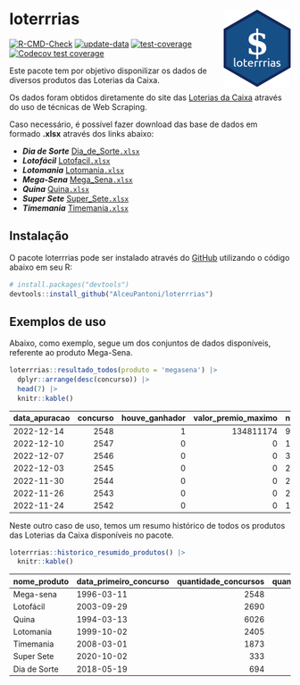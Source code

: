 
<!-- README.md is generated from README.Rmd. Please edit that file -->

# loterrrias <img src="man/figures/logo.png" align="right" height="139" />

<!-- badges: start -->

[![R-CMD-Check](https://github.com/AlceuPantoni/loterrrias/actions/workflows/R-CMD-check.yaml/badge.svg?branch=main)](https://github.com/AlceuPantoni/loterrrias/actions/workflows/R-CMD-check.yaml)
[![update-data](https://github.com/AlceuPantoni/loterrrias/actions/workflows/update-data.yaml/badge.svg)](https://github.com/AlceuPantoni/loterrrias/actions/workflows/update-data.yaml)
[![test-coverage](https://github.com/AlceuPantoni/loterrrias/actions/workflows/test-coverage.yaml/badge.svg?branch=main)](https://github.com/AlceuPantoni/loterrrias/actions/workflows/test-coverage.yaml)
[![Codecov test
coverage](https://codecov.io/gh/AlceuPantoni/loterrrias/branch/main/graph/badge.svg)](https://codecov.io/gh/AlceuPantoni/loterrrias?branch=main)
<!-- badges: end -->

Este pacote tem por objetivo disponilizar os dados de diversos produtos
das Loterias da Caixa.

Os dados foram obtidos diretamente do site das [Loterias da
Caixa](https://loterias.caixa.gov.br/Paginas/default.aspx) através do
uso de técnicas de Web Scraping.

Caso necessário, é possível fazer download das base de dados em formado
**.xlsx** através dos links abaixo:

  - ***Dia de Sorte***
    [Dia\_de\_Sorte`.xlsx`](https://raw.githubusercontent.com/AlceuPantoni/loterrrias/main/data-raw/resultados_diadesorte.xlsx)
  - ***Lotofácil***
    [Lotofacil`.xlsx`](https://raw.githubusercontent.com/AlceuPantoni/loterrrias/main/data-raw/resultados_lotofacil.xlsx)
  - ***Lotomania***
    [Lotomania`.xlsx`](https://raw.githubusercontent.com/AlceuPantoni/loterrrias/main/data-raw/resultados_lotomania.xlsx)
  - ***Mega-Sena***
    [Mega\_Sena`.xlsx`](https://raw.githubusercontent.com/AlceuPantoni/loterrrias/main/data-raw/resultados_megasena.xlsx)
  - ***Quina***
    [Quina`.xlsx`](https://raw.githubusercontent.com/AlceuPantoni/loterrrias/main/data-raw/resultados_quina.xlsx)
  - ***Super Sete***
    [Super\_Sete`.xlsx`](https://raw.githubusercontent.com/AlceuPantoni/loterrrias/main/data-raw/resultados_supersete.xlsx)
  - ***Timemania***
    [Timemania`.xlsx`](https://raw.githubusercontent.com/AlceuPantoni/loterrrias/main/data-raw/resultados_timemania.xlsx)

## Instalação

O pacote loterrrias pode ser instalado através do
[GitHub](https://github.com/) utilizando o código abaixo em seu R:

``` r
# install.packages("devtools")
devtools::install_github("AlceuPantoni/loterrrias")
```

## Exemplos de uso

Abaixo, como exemplo, segue um dos conjuntos de dados disponíveis,
referente ao produto Mega-Sena.

``` r
loterrrias::resultado_todos(produto = 'megasena') |> 
  dplyr::arrange(desc(concurso)) |> 
  head(7) |> 
  knitr::kable()
```

| data\_apuracao | concurso | houve\_ganhador | valor\_premio\_maximo | numeros\_sorteados | num\_1 | num\_2 | num\_3 | num\_4 | num\_5 | num\_6 |
| :------------- | -------: | --------------: | --------------------: | :----------------- | -----: | -----: | -----: | -----: | -----: | -----: |
| 2022-12-14     |     2548 |               1 |             134811174 | 9;15;23;25;29;30   |      9 |     15 |     23 |     25 |     29 |     30 |
| 2022-12-10     |     2547 |               0 |                     0 | 10;25;31;37;38;57  |     10 |     25 |     31 |     37 |     38 |     57 |
| 2022-12-07     |     2546 |               0 |                     0 | 3;23;28;34;38;48   |      3 |     23 |     28 |     34 |     38 |     48 |
| 2022-12-03     |     2545 |               0 |                     0 | 20;23;32;36;39;57  |     20 |     23 |     32 |     36 |     39 |     57 |
| 2022-11-30     |     2544 |               0 |                     0 | 25;38;45;53;55;56  |     25 |     38 |     45 |     53 |     55 |     56 |
| 2022-11-26     |     2543 |               0 |                     0 | 2;5;27;30;46;53    |      2 |      5 |     27 |     30 |     46 |     53 |
| 2022-11-24     |     2542 |               0 |                     0 | 12;20;22;25;26;55  |     12 |     20 |     22 |     25 |     26 |     55 |

Neste outro caso de uso, temos um resumo histórico de todos os produtos
das Loterias da Caixa disponíveis no pacote.

``` r
loterrrias::historico_resumido_produtos() |> 
  knitr::kable()
```

| nome\_produto | data\_primeiro\_concurso | quantidade\_concursos | quantidade\_concursos\_com\_ganhador | percentual\_com\_ganhador | media\_premiacao | maior\_premio | menor\_premio | total\_dezenas\_sorteadas | numero\_mais\_sorteado | numero\_menos\_sorteado |
| :------------ | :----------------------- | --------------------: | -----------------------------------: | ------------------------: | ---------------: | ------------: | ------------: | ------------------------: | ---------------------: | ----------------------: |
| Mega-sena     | 1996-03-11               |                  2548 |                                  579 |                      0.23 |       23140959.3 |     289420865 |     348732.75 |                     15288 |                     53 |                      26 |
| Lotofácil     | 2003-09-29               |                  2690 |                                 2419 |                      0.90 |         892749.8 |       8227507 |      10712.22 |                     40350 |                     20 |                       8 |
| Quina         | 1994-03-13               |                  6026 |                                 2481 |                      0.41 |        3248605.7 |     579215957 |      14230.37 |                     30130 |                      4 |                      47 |
| Lotomania     | 1999-10-02               |                  2405 |                                  651 |                      0.27 |        2245039.5 |      37261930 |     109348.66 |                     48100 |                     47 |                      96 |
| Timemania     | 2008-03-01               |                  1873 |                                   68 |                      0.04 |       27234282.4 |     818652938 |     164711.44 |                     13111 |                     20 |                      53 |
| Super Sete    | 2020-10-02               |                   333 |                                   18 |                      0.05 |        2458611.5 |       7786503 |     124747.77 |                      2331 |                      9 |                       4 |
| Dia de Sorte  | 2018-05-19               |                   694 |                                  242 |                      0.35 |         792377.1 |       3770060 |      59101.35 |                      4858 |                     10 |                       1 |
